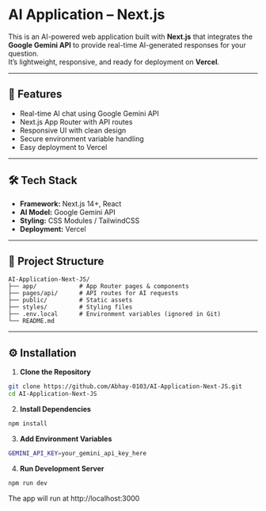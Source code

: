 # AI Application – Next.js

This is an AI-powered web application built with **Next.js** that integrates the **Google Gemini API** to provide real-time AI-generated responses for your question.  
It’s lightweight, responsive, and ready for deployment on **Vercel**.

---

## 🚀 Features
- Real-time AI chat using Google Gemini API
- Next.js App Router with API routes
- Responsive UI with clean design
- Secure environment variable handling
- Easy deployment to Vercel

---

## 🛠 Tech Stack
- **Framework:** Next.js 14+, React
- **AI Model:** Google Gemini API
- **Styling:** CSS Modules / TailwindCSS
- **Deployment:** Vercel

---

## 📂 Project Structure
```
AI-Application-Next-JS/
├── app/            # App Router pages & components
├── pages/api/      # API routes for AI requests
├── public/         # Static assets
├── styles/         # Styling files
├── .env.local      # Environment variables (ignored in Git)
└── README.md
```
---
## ⚙️ Installation

1. **Clone the Repository**
```bash
git clone https://github.com/Abhay-0103/AI-Application-Next-JS.git
cd AI-Application-Next-JS
```
2. **Install Dependencies**
```bash
npm install
```

3. **Add Environment Variables**
```bash
GEMINI_API_KEY=your_gemini_api_key_here
```

4. **Run Development Server**
```bash
npm run dev
```
The app will run at http://localhost:3000
